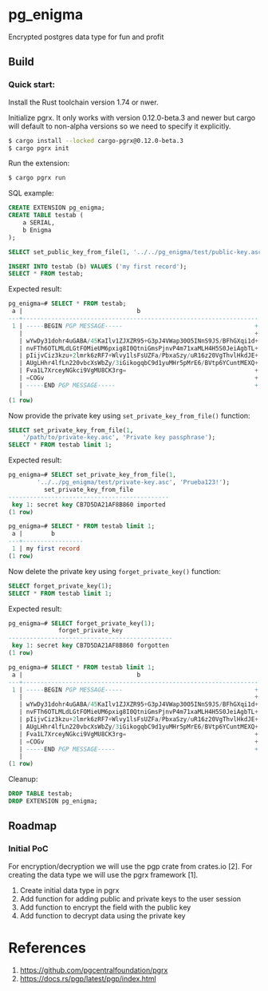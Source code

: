 # pg_enigma

Encrypted postgres data type for fun and profit

## Build

### Quick start:

Install the Rust toolchain version 1.74 or nwer.

Initialize pgrx. It only works with version 0.12.0-beta.3 and newer
but cargo will default to non-alpha versions so we need to specify it
explicitly.

```bash
$ cargo install --locked cargo-pgrx@0.12.0-beta.3
$ cargo pgrx init
```


Run the extension:

```bash
$ cargo pgrx run
```

SQL example:

```sql
CREATE EXTENSION pg_enigma;
CREATE TABLE testab (
    a SERIAL, 
    b Enigma
);

SELECT set_public_key_from_file(1, '../../pg_enigma/test/public-key.asc'); 

INSERT INTO testab (b) VALUES ('my first record');
SELECT * FROM testab;
```

Expected result: 

```sql
pg_enigma=# SELECT * FROM testab;
 a |                                b                                 
---+------------------------------------------------------------------
 1 | -----BEGIN PGP MESSAGE-----                                     +
   |                                                                 +
   | wYwDy31dohr4uGABA/45KaIlv1ZJXZR95+G3pJ4VWap30O5INnS9JS/BFhGXqi1d+
   | nvFTh6OTLMLdLGtFOMieUM6pxig8I0QtniGmsPjnvP4m71xaMLH4H5S0JeiAgbTL+
   | pIijvCiz3kzu+2lmrk6zRF7+Wlvy1lsFsUZFa/PbxaSzy/uR16z20VgThvlHkdJE+
   | AUgLHhr4lfLn220vbcXsWbZy/3iGikogqbC9d1yuMHr5pMrE6/BVtp6YCuntMEXQ+
   | Fva1L7XrceyNGkci9VgMU8CK3rg=                                    +
   | =COGv                                                           +
   | -----END PGP MESSAGE-----                                       +
   | 
(1 row)
```

Now provide the private key using `set_private_key_from_file()` function:

```sql
SELECT set_private_key_from_file(1, 
	'/path/to/private-key.asc', 'Private key passphrase');
SELECT * FROM testab limit 1;
```

Expected result:

```sql
pg_enigma=# SELECT set_private_key_from_file(1, 
        '../../pg_enigma/test/private-key.asc', 'Prueba123!');
          set_private_key_from_file          
---------------------------------------------
 key 1: secret key CB7D5DA21AF8B860 imported
(1 row)

pg_enigma=# SELECT * FROM testab limit 1;
 a |        b        
---+-----------------
 1 | my first record
(1 row)
```


Now delete the private key using `forget_private_key()` function:

```sql
SELECT forget_private_key(1);
SELECT * FROM testab limit 1;
```
Expected result: 

```sql
pg_enigma=# SELECT forget_private_key(1);
              forget_private_key              
----------------------------------------------
 key 1: secret key CB7D5DA21AF8B860 forgotten
(1 row)

pg_enigma=# SELECT * FROM testab limit 1;
 a |                                b                                 
---+------------------------------------------------------------------
 1 | -----BEGIN PGP MESSAGE-----                                     +
   |                                                                 +
   | wYwDy31dohr4uGABA/45KaIlv1ZJXZR95+G3pJ4VWap30O5INnS9JS/BFhGXqi1d+
   | nvFTh6OTLMLdLGtFOMieUM6pxig8I0QtniGmsPjnvP4m71xaMLH4H5S0JeiAgbTL+
   | pIijvCiz3kzu+2lmrk6zRF7+Wlvy1lsFsUZFa/PbxaSzy/uR16z20VgThvlHkdJE+
   | AUgLHhr4lfLn220vbcXsWbZy/3iGikogqbC9d1yuMHr5pMrE6/BVtp6YCuntMEXQ+
   | Fva1L7XrceyNGkci9VgMU8CK3rg=                                    +
   | =COGv                                                           +
   | -----END PGP MESSAGE-----                                       +
   | 
(1 row)
```

Cleanup:
```sql
DROP TABLE testab;
DROP EXTENSION pg_enigma;
```

## Roadmap

### Initial PoC

For encryption/decryption we will use the pgp crate from crates.io [2].
For creating the data type we will use the pgrx framework [1].

1. Create initial data type in pgrx
2. Add function for adding public and private keys to the user session
3. Add function to encrypt the field with the public key
4. Add function to decrypt data using the private key


# References

1. https://github.com/pgcentralfoundation/pgrx
2. https://docs.rs/pgp/latest/pgp/index.html
